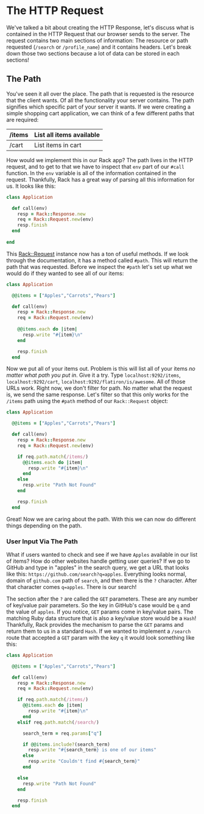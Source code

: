 # The HTTP Request

We've talked a bit about creating the HTTP Response, let's discuss what is contained in the HTTP Request that our browser sends to the server. The request contains two main sections of information: The resource or path requested (`/search` or `/profile_name`) and it contains headers. Let's break down those two sections because a lot of data can be stored in each sections!

## The Path

You've seen it all over the place. The path that is requested is the resource that the client wants. Of all the functionality your server contains. The path signifies which specific part of your server it wants. If we were creating a simple shopping cart application, we can think of a few different paths that are required:

| /items | List all items available |
|--------|--------------------------|
| /cart  | List items in cart       |

How would we implement this in our Rack app? The path lives in the HTTP request, and to get to that we have to inspect that `env` part of our `#call` function. In the `env` variable is all of the information contained in the request. Thankfully, Rack has a great way of parsing all this information for us. It looks like this:

```ruby
class Application

  def call(env)
    resp = Rack::Response.new
    req = Rack::Request.new(env)
    resp.finish
  end
  
end
```

This [Rack::Request](http://www.rubydoc.info/gems/rack/Rack/Request) instance now has a ton of useful methods. If we look through the documentation, it has a method called `#path`. This will return the path that was requested. Before we inspect the `#path` let's set up what we would do if they wanted to see all of our items:

```ruby
class Application

  @@items = ["Apples","Carrots","Pears"]

  def call(env)
    resp = Rack::Response.new
    req = Rack::Request.new(env)
    
    @@items.each do |item|
      resp.write "#{item}\n"
    end

    resp.finish
  end
```

Now we put all of your items out. Problem is this will list all of your items *no matter what path you put in*. Give it a try. Type `localhost:9292/items`, `localhost:9292/cart`, `localhost:9292/flatiron/is/awesome`. All of those URLs work. Right now, we don't filter for path. No matter what the request is, we send the same response. Let's filter so that this only works for the `/items` path using the `#path` method of our `Rack::Request` object:


```ruby
class Application

  @@items = ["Apples","Carrots","Pears"]

  def call(env)
    resp = Rack::Response.new
    req = Rack::Request.new(env)

    if req.path.match(/items/)
      @@items.each do |item|
        resp.write "#{item}\n"
      end
    else
      resp.write "Path Not Found"
    end

    resp.finish
  end
```

Great! Now we are caring about the path. With this we can now do different things depending on the path.

### User Input Via The Path

What if users wanted to check and see if we have `Apples` available in our list of items? How do other websites handle getting user queries? If we go to GitHub and type in "apples" in the search query, we get a URL that looks like this: `https://github.com/search?q=apples`. Everything looks normal, domain of `github.com` path of `search`, and then there is the `?` character. After that character comes `q=apples`. There is our search! 

The section after the `?` are called the `GET` parameters. These are any number of key/value pair parameters. So the key in GitHub's case would be `q` and the value of `apples`. If you notice, `GET` params come in key/value pairs. The matching Ruby data structure that is also a key/value store would be a `Hash`! Thankfully, Rack provides the mechanism to parse the `GET` params and return them to us in a standard `Hash`. If we wanted to implement a `/search` route that accepted a `GET` param with the key `q` it would look something like this:


```ruby
class Application

  @@items = ["Apples","Carrots","Pears"]

  def call(env)
    resp = Rack::Response.new
    req = Rack::Request.new(env)

    if req.path.match(/items/)
      @@items.each do |item|
        resp.write "#{item}\n"
      end
    elsif req.path.match(/search/)

      search_term = req.params["q"]

      if @@items.include?(search_term)
        resp.write "#{search_term} is one of our items"
      else
        resp.write "Couldn't find #{search_term}"
      end

    else
      resp.write "Path Not Found"
    end

    resp.finish
  end
```
